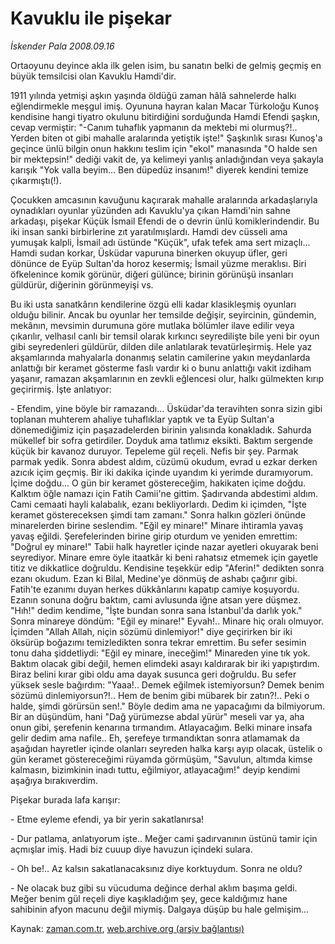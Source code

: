 # Kavuklu ile pişekar

*İskender Pala 2008.09.16*

<tr><td class="metin" colspan="2" style="padding-top: 20px; padding-left: 5px; padding-right: 10px;">Ortaoyunu deyince akla ilk gelen isim, bu sanatın belki de gelmiş geçmiş en büyük temsilcisi olan Kavuklu Hamdi'dir.</td></tr><tr><td class="metin" colspan="2" style="padding-top: 20px; padding-left: 5px; padding-right: 10px;"><p>1911 yılında yetmişi aşkın yaşında öldüğü zaman hâlâ sahnelerde halkı eğlendirmekle meşgul imiş. Oyununa hayran kalan Macar Türkoloğu Kunoş kendisine hangi tiyatro okulunu bitirdiğini sorduğunda Hamdi Efendi şaşkın, cevap vermiştir: "-Canım tuhaflık yapmanın da mektebi mi olurmuş?!.. Yerden biten ot gibi mahalle aralarında yetiştik işte!" Şaşkınlık sırası Kunoş'a geçince ünlü bilgin onun hakkını teslim için "ekol" manasında "O halde sen bir mektepsin!" dediği vakit de, ya kelimeyi yanlış anladığından veya şakayla karışık "Yok valla beyim... Ben düpedüz insanım!" diyerek kendini temize çıkarmıştı(!).
<p>Çocukken amcasının kavuğunu kaçırarak mahalle aralarında arkadaşlarıyla oynadıkları oyunlar yüzünden adı Kavuklu'ya çıkan Hamdi'nin sahne arkadaşı, pişekar Küçük İsmail Efendi de o devrin ünlü komiklerindendir. Bu iki insan sanki birbirlerine zıt yaratılmışlardı. Hamdi dev cüsseli ama yumuşak kalpli, İsmail adı üstünde "Küçük", ufak tefek ama sert mizaçlı... Hamdi sudan korkar, Üsküdar vapuruna binerken okuyup üfler, geri dönünce de Eyüp Sultan'da horoz kesermiş; İsmail yüzme meraklısı. Biri öfkelenince komik görünür, diğeri gülünce; birinin görünüşü insanları güldürür, diğerinin görünmeyişi vs. 
<p>Bu iki usta sanatkârın kendilerine özgü elli kadar klasikleşmiş oyunları olduğu bilinir. Ancak bu oyunlar her temsilde değişir, seyircinin, gündemin, mekânın, mevsimin durumuna göre mutlaka bölümler ilave edilir veya çıkarılır, velhasıl canlı bir temsil olarak kırkıncı seyredilişte bile yeni bir oyun gibi seyredenleri güldürür, dilden dile anlatılarak tevatürleşirmiş. Hele yaz akşamlarında mahyalarla donanmış selatin camilerine yakın meydanlarda anlattığı bir keramet gösterme faslı vardır ki o bunu anlattığı vakit izdiham yaşanır, ramazan akşamlarının en zevkli eğlencesi olur, halkı gülmekten kırıp geçirirmiş. İşte anlatıyor:
<p>- Efendim, yine böyle bir ramazandı... Üsküdar'da teravihten sonra sizin gibi toplanan muhterem ahaliye tuhaflıklar yaptık ve ta Eyüp Sultan'a dönemediğimiz için paşazadelerden birinin yalısında konakladık. Sahurda mükellef bir sofra getirdiler. Doyduk ama tatlımız eksikti. Baktım sergende küçük bir kavanoz duruyor. Tepeleme gül reçeli. Nefis bir şey. Parmak parmak yedik. Sonra abdest aldım, cüzümü okudum, evrad u ezkar derken azıcık içim geçmiş. Bir iki dakika içinde uyandım ki yerimde duramıyorum. İçime doğdu... O gün bir keramet göstereceğim, hakikaten içime doğdu. Kalktım öğle namazı için Fatih Camii'ne gittim. Şadırvanda abdestimi aldım. Cami cemaati hayli kalabalık, ezanı bekliyorlardı. Dedim ki içimden, "İşte keramet göstereceksen şimdi tam zamanı." Sonra halkın gözleri önünde minarelerden birine seslendim. "Eğil ey minare!" Minare ihtiramla yavaş yavaş eğildi. Şerefelerinden birine girip oturdum ve yeniden emrettim: "Doğrul ey minare!" Tabii halk hayretler içinde nazar ayetleri okuyarak beni seyrediyor. Minare emre öyle itaatkâr ki beni rahatsız etmemek için gayetle titiz ve dikkatlice doğruldu. Kendisine teşekkür edip "Aferin!" dedikten sonra ezanı okudum. Ezan ki Bilal, Medine'ye dönmüş de ashabı çağırır gibi. Fatih'te ezanımı duyan herkes dükkânlarını kapatıp camiye koşuyordu. Ezanın sonuna doğru baktım, cami avlusunda iğne atsan yere düşmez. "Hıh!" dedim kendime, "İşte bundan sonra sana İstanbul'da darlık yok." Sonra minareye döndüm: "Eğil ey minare!" Eyvah!.. Minare hiç oralı olmuyor. İçimden "Allah Allah, niçin sözümü dinlemiyor!" diye geçirirken bir iki öksürüp boğazımı temizledikten sonra tekrar emrettim. Bu sefer sesimin tonu daha şiddetliydi: "Eğil ey minare, ineceğim!" Minareden yine tık yok. Baktım olacak gibi değil, hemen elimdeki asayı kaldırarak bir iki yapıştırdım. Biraz belini kırar gibi oldu ama dayak susunca geri doğruldu. Bu sefer yüksek sesle bağırdım: "Yaaa!.. Demek eğilmek istemiyorsun? Demek benim sözümü dinlemiyorsun?!.. Hem de benim gibi mübarek bir zatın?!.. Peki o halde, şimdi görürsün sen!." Böyle dedim ama ne yapacağımı da bilmiyorum. Bir an düşündüm, hani "Dağ yürümezse abdal yürür" meseli var ya, aha onun gibi, şerefenin kenarına tırmandım. Atlayacağım. Belki minare insafa gelir dedim ama nafile.. Eh, şerefeye tırmandıktan sonra atlamamak da aşağıdan hayretler içinde olanları seyreden halka karşı ayıp olacak, üstelik o gün keramet göstereceğimi rüyamda görmüşüm, "Savulun, altımda kimse kalmasın, bizimkinin inadı tuttu, eğilmiyor, atlayacağım!" deyip kendimi aşağıya bırakıverdim. 
<p>Pişekar burada lafa karışır:
<p>- Etme eyleme efendi, ya bir yerin sakatlanırsa!
<p>- Dur patlama, anlatıyorum işte.. Meğer cami şadırvanının üstünü tamir için açmışlar imiş. Hadi biz cuuup diye havuzun içindeki sulara.
<p>- Oh be!.. Az kalsın sakatlanacaksınız diye korktuydum. Sonra ne oldu?
<p>- Ne olacak buz gibi su vücuduma değince derhal aklım başıma geldi. Meğer benim gül reçeli diye kaşıkladığım şey, gece kaldığımız hane sahibinin afyon macunu değil miymiş. Dalgaya düşüp bu hale gelmişim... <br/></p></p></p></p></p></p></p></p></p></td></tr>

Kaynak: [zaman.com.tr](http://zaman.com.tr/yazar.do?yazino=738694), [web.archive.org (arşiv bağlantısı)](http://web.archive.org/web/20080926102819/http://www.zaman.com.tr:80/yazar.do?yazino=738694)
